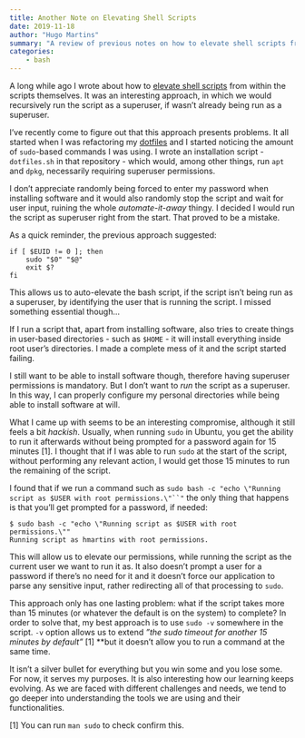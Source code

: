 ```yaml
---
title: Another Note on Elevating Shell Scripts
date: 2019-11-18
author: "Hugo Martins"
summary: "A review of previous notes on how to elevate shell scripts from within the scripts themselves, after understanding my previous approach had issues."
categories:
    - bash
---
```


A long while ago I wrote about how to [elevate shell scripts](https://hugomartins.io/blog/on-elevating-shell-scripts/) from within the scripts themselves. It was an interesting approach, in which we would recursively run the script as a superuser, if wasn’t already being run as a superuser.

I’ve recently come to figure out that this approach presents problems. It all started when I was refactoring my [dotfiles](https://github.com/caramelomartins/dotfiles) and I started noticing the amount of `sudo`-based commands I was using. I wrote an installation script - `dotfiles.sh` in that repository - which would, among other things, run `apt` and `dpkg`, necessarily requiring superuser permissions. 

I don’t appreciate randomly being forced to enter my password when installing software and it would also randomly stop the script and wait for user input, ruining the whole *automate-it-away* thingy. I decided I would run the script as superuser right from the start. That proved to be a mistake.  

As a quick reminder, the previous approach suggested:


    if [ $EUID != 0 ]; then
        sudo "$0" "$@"
        exit $?
    fi

This allows us to auto-elevate the bash script, if the script isn’t being run as a superuser, by identifying the user that is running the script. I missed something essential though…

If I run a script that, apart from installing software, also tries to create things in user-based directories - such as `$HOME` - it will install everything inside root user’s directories. I made a complete mess of it and the script started failing.

I still want to be able to install software though, therefore having superuser permissions is mandatory. But I don’t want to *run* the script as a superuser. In this way, I can properly configure my personal directories while being able to install software at will.

What I came up with seems to be an interesting compromise, although it still feels a bit *hackish*. Usually, when running `sudo` in Ubuntu, you get the ability to run it afterwards without being prompted for a password again for 15 minutes [1]. I thought that if I was able to run `sudo`  at the start of the script, without performing any relevant action, I would get those 15 minutes to run the remaining of the script.

I found that if we run a command such as `sudo bash -c "echo \"Running script as $USER with root permissions.\"``"` the only thing that happens is that you’ll get prompted for a password, if needed:


    $ sudo bash -c "echo \"Running script as $USER with root permissions.\""
    Running script as hmartins with root permissions.

This will allow us to elevate our permissions, while running the script as the current user we want to run it as. It also doesn’t prompt a user for a password if there’s no need for it and it doesn’t force our application to parse any sensitive input, rather redirecting all of that processing to `sudo`.

This approach only has one lasting problem: what if the script takes more than 15 minutes (or whatever the default is on the system) to complete? In order to solve that, my best approach is to use `sudo -v` somewhere in the script. `-v` option allows us to extend *”the sudo timeout for another 15 minutes by default”* [1] **but it doesn’t allow you to run a command at the same time.

It isn’t a silver bullet for everything but you win some and you lose some. For now, it serves my purposes. It is also interesting how our learning keeps evolving. As we are faced with different challenges and needs, we tend to go deeper into understanding the tools we are using and their functionalities.

[1] You can run `man sudo` to check confirm this.

